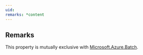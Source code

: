 ```yaml
---
uid: 
remarks: *content
---
```

## Remarks  
 This property is mutually exclusive with [Microsoft.Azure.Batch](assetId:///N:Microsoft.Azure.Batch?qualifyHint=False&autoUpgrade=True).